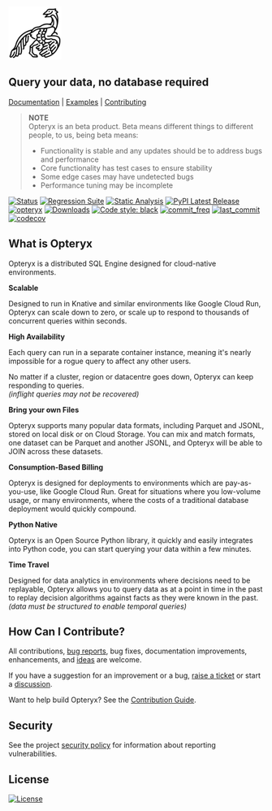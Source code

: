 <img align="centre" alt="archaeopteryx" height="104" src="opteryx.png" />

## Query your data, no database required

[Documentation](https://mabel-dev.github.io/opteryx/) |
[Examples](notebooks) |
[Contributing](https://mabel-dev.github.io/opteryx/Contributing%20Guide/CONTRIBUTING/)

> **NOTE**  
> Opteryx is an beta product. Beta means different things to different people, to us, being beta means:
>
> - Functionality is stable and any updates should be to address bugs and performance
> - Core functionality has test cases to ensure stability
> - Some edge cases may have undetected bugs
> - Performance tuning may be incomplete

[![Status](https://img.shields.io/badge/status-beta-blue)](https://github.com/mabel-dev/opteryx)
[![Regression Suite](https://github.com/mabel-dev/opteryx/actions/workflows/regression_suite.yaml/badge.svg)](https://github.com/mabel-dev/opteryx/actions/workflows/regression_suite.yaml)
[![Static Analysis](https://github.com/mabel-dev/opteryx/actions/workflows/static_analysis.yml/badge.svg)](https://github.com/mabel-dev/opteryx/actions/workflows/static_analysis.yml)
[![PyPI Latest Release](https://img.shields.io/pypi/v/opteryx.svg)](https://pypi.org/project/opteryx/)
[![opteryx](https://snyk.io/advisor/python/opteryx/badge.svg?style=flat-square)](https://snyk.io/advisor/python/opteryx)
[![Downloads](https://pepy.tech/badge/opteryx)](https://pepy.tech/project/opteryx)
[![Code style: black](https://img.shields.io/badge/code%20style-black-000000.svg)](https://github.com/psf/black)
[![commit_freq](https://img.shields.io/github/commit-activity/m/mabel-dev/opteryx)](https://github.com/mabel-dev/opteryx/commits)
[![last_commit](https://img.shields.io/github/last-commit/mabel-dev/opteryx)](https://github.com/mabel-dev/opteryx/commits)
[![codecov](https://codecov.io/gh/mabel-dev/opteryx/branch/main/graph/badge.svg?token=sIgKpzzd95)](https://codecov.io/gh/mabel-dev/opteryx)

## What is Opteryx

Opteryx is a distributed SQL Engine designed for cloud-native environments.

**Scalable**

Designed to run in Knative and similar environments like Google Cloud Run, Opteryx can scale down to zero, or scale up to respond to thousands of concurrent queries within seconds.

**High Availability**

Each query can run in a separate container instance, meaning it's nearly impossible for a rogue query to affect any other users.

No matter if a cluster, region or datacentre goes down, Opteryx can keep responding to queries.  
_(inflight queries may not be recovered)_

**Bring your own Files**

Opteryx supports many popular data formats, including Parquet and JSONL, stored on local disk or on Cloud Storage. You can mix and match formats, one dataset can be Parquet and another JSONL, and Opteryx will be able to JOIN across these datasets.

**Consumption-Based Billing**

Opteryx is designed for deployments to environments which are pay-as-you-use, like Google Cloud Run. Great for situations where you low-volume usage, or many environments, where the costs of a traditional database deployment would quickly compound.

**Python Native**

Opteryx is an Open Source Python library, it quickly and easily integrates into Python code, you can start querying your data within a few minutes.

**Time Travel**

Designed for data analytics in environments where decisions need to be replayable, Opteryx allows you to query data as at a point in time in the past to replay decision algorithms against facts as they were known in the past.  
_(data must be structured to enable temporal queries)_

## How Can I Contribute?

All contributions, [bug reports](https://github.com/mabel-dev/opteryx/issues/new/choose), bug fixes, documentation improvements, enhancements, and [ideas](https://github.com/mabel-dev/opteryx/issues/new/choose) are welcome.

If you have a suggestion for an improvement or a bug, [raise a ticket](https://github.com/mabel-dev/opteryx/issues/new/choose) or start a [discussion](https://github.com/mabel-dev/opteryx/discussions).

Want to help build Opteryx? See the [Contribution Guide](https://mabel-dev.github.io/opteryx/Contributing%20Guide/CONTRIBUTING/).

## Security

See the project [security policy](SECURITY.md) for information about reporting vulnerabilities.

## License

[![License](https://img.shields.io/badge/License-Apache%202.0-blue.svg)](https://github.com/mabel-dev/opteryx/blob/master/LICENSE)

